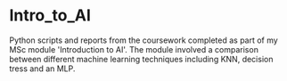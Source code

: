 # Intro_to_AI

Python scripts and reports from the coursework completed as part of my MSc module 'Introduction to AI'. The module involved a comparison between different machine learning techniques including KNN, decision tress and an MLP.
